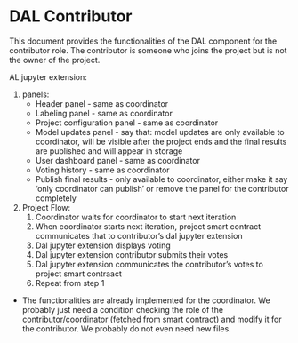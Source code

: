 # DAL Contributor

This document provides the functionalities of the DAL component for the contributor role. The contributor is someone who joins the project but is not the owner of the project.

AL jupyter extension:

1. panels: 
    - Header panel - same as coordinator
    - Labeling panel - same as coordinator
    - Project configuration panel - same as coordinator
    - Model updates panel - say that: model updates are only available to coordinator, will be visible after the project ends and the final results are published and will appear in storage
    - User dashboard panel - same as coordinator
    - Voting history - same as coordinator
    - Publish final results - only available to coordinator, either make it say ‘only coordinator can publish’ or remove the panel for the contributor completely
2. Project Flow:
    1. Coordinator waits for coordinator to start next iteration
    2. When coordinator starts next iteration, project smart contract communicates that to contributor’s dal jupyter extension
    3. Dal jupyter extension displays voting
    4. Dal jupyter extension contributor submits their votes
    5. Dal jupyter extension communicates the contributor’s votes to project smart contraact
    6. Repeat from step 1

- The functionalities are already implemented for the coordinator. We probably just need a condition checking the role of the contributor/coordinator (fetched from smart contract) and modify it for the contributor. We probably do not even need new files.